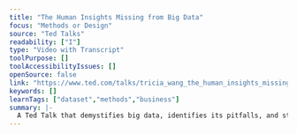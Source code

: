 ```yaml
---
title: "The Human Insights Missing from Big Data"
focus: "Methods or Design"
source: "Ted Talks"
readability: ["I"]
type: "Video with Transcript"
toolPurpose: []
toolAccessibilityIssues: []
openSource: false
link: "https://www.ted.com/talks/tricia_wang_the_human_insights_missing_from_big_data"
keywords: []
learnTags: ["dataset","methods","business"]
summary: |-
  A Ted Talk that demystifies big data, identifies its pitfalls, and stresses the importance of human insight.
---
```


